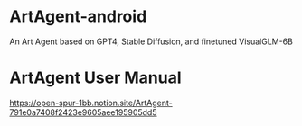 # ArtAgent-android
An Art Agent based on GPT4, Stable Diffusion, and finetuned VisualGLM-6B
# ArtAgent User Manual
https://open-spur-1bb.notion.site/ArtAgent-791e0a7408f2423e9605aee195905dd5
